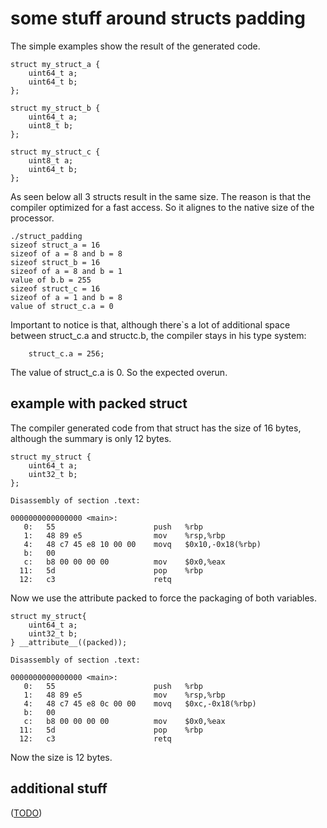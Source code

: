 some stuff around structs padding
=================================

The simple examples show the result of the generated code.

```the_structs
struct my_struct_a {
	uint64_t a;
	uint64_t b;
};

struct my_struct_b {
	uint64_t a;
	uint8_t b;
};

struct my_struct_c {
	uint8_t a;
	uint64_t b;
};
```
As seen below all 3 structs result in the same size. The reason is that the compiler optimized for a fast access. So it alignes to the native size of the processor.

```output
./struct_padding
sizeof struct_a = 16
sizeof of a = 8 and b = 8
sizeof struct_b = 16
sizeof of a = 8 and b = 1
value of b.b = 255
sizeof struct_c = 16
sizeof of a = 1 and b = 8
value of struct_c.a = 0
```

Important to notice is that, although there`s a lot of additional space between struct_c.a and structc.b, the compiler stays in his type system:

```overrun
	struct_c.a = 256;
```
The value of struct_c.a is 0. So the expected overun.


example with packed struct
--------------------------

The compiler generated code from that struct has the size of 16 bytes, although the summary is only 12 bytes.

```without_packed
struct my_struct {
	uint64_t a;
	uint32_t b;
};

```

```section_without_packed
Disassembly of section .text:

0000000000000000 <main>:
   0:	55                   	push   %rbp
   1:	48 89 e5             	mov    %rsp,%rbp
   4:	48 c7 45 e8 10 00 00 	movq   $0x10,-0x18(%rbp)
   b:	00
   c:	b8 00 00 00 00       	mov    $0x0,%eax
  11:	5d                   	pop    %rbp
  12:	c3                   	retq
```

Now we use the attribute packed to force the packaging of both variables.

```packed
struct my_struct{
	uint64_t a;
	uint32_t b;
} __attribute__((packed));

```

```section_with_packed
Disassembly of section .text:

0000000000000000 <main>:
   0:	55                   	push   %rbp
   1:	48 89 e5             	mov    %rsp,%rbp
   4:	48 c7 45 e8 0c 00 00 	movq   $0xc,-0x18(%rbp)
   b:	00
   c:	b8 00 00 00 00       	mov    $0x0,%eax
  11:	5d                   	pop    %rbp
  12:	c3                   	retq

```

Now the size is 12 bytes.



additional stuff
----------------

([TODO](TODO.md))
